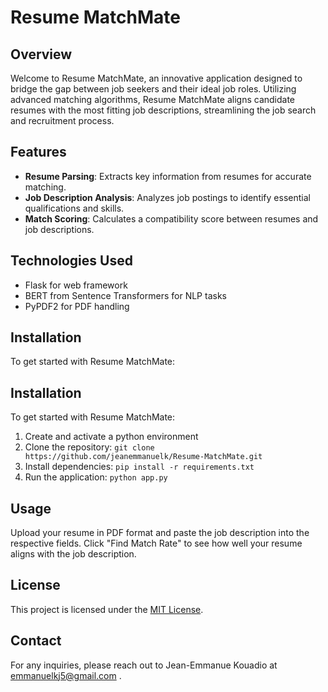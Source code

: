 # Resume MatchMate

## Overview
Welcome to Resume MatchMate, an innovative application designed to bridge the gap between job seekers and their ideal job roles. Utilizing advanced matching algorithms, Resume MatchMate aligns candidate resumes with the most fitting job descriptions, streamlining the job search and recruitment process.

## Features
- **Resume Parsing**: Extracts key information from resumes for accurate matching.
- **Job Description Analysis**: Analyzes job postings to identify essential qualifications and skills.
- **Match Scoring**: Calculates a compatibility score between resumes and job descriptions.

## Technologies Used
- Flask for web framework
- BERT from Sentence Transformers for NLP tasks
- PyPDF2 for PDF handling

## Installation
To get started with Resume MatchMate:
## Installation
To get started with Resume MatchMate:
1. Create and activate a python environment
2. Clone the repository: `git clone https://github.com/jeanemmanuelk/Resume-MatchMate.git`
3. Install dependencies: `pip install -r requirements.txt`
4. Run the application: `python app.py`

## Usage
Upload your resume in PDF format and paste the job description into the respective fields. Click "Find Match Rate" to see how well your resume aligns with the job description.

## License
This project is licensed under the [MIT License](LICENSE.md).

## Contact
For any inquiries, please reach out to Jean-Emmanue Kouadio at emmanuelkj5@gmail.com .